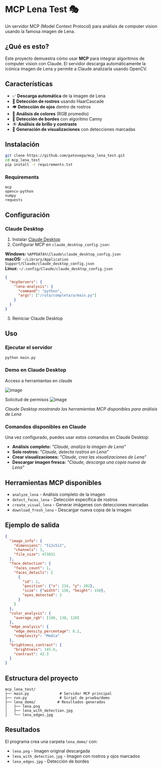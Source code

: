 # MCP Lena Test 🎭

Un servidor MCP (Model Context Protocol) para análisis de computer vision usando la famosa imagen de Lena.

## ¿Qué es esto?

Este proyecto demuestra cómo usar **MCP** para integrar algoritmos de computer vision con Claude. El servidor descarga automáticamente la icónica imagen de Lena y permite a Claude analizarla usando OpenCV.

## Características

- ✅ **Descarga automática** de la imagen de Lena
- 👤 **Detección de rostros** usando HaarCascade
- 👁️ **Detección de ojos** dentro de rostros
- 🎨 **Análisis de colores** (RGB promedio)
- 🔲 **Detección de bordes** con algoritmo Canny
- ☀️ **Análisis de brillo y contraste**
- 📸 **Generación de visualizaciones** con detecciones marcadas

## Instalación

```bash
git clone https://github.com/patovega/mcp_lena_test.git
cd mcp_lena_test
pip install -r requirements.txt
```

### Requirements

```
mcp
opencv-python
numpy
requests
```

## Configuración

### Claude Desktop

1. Instalar [Claude Desktop](https://claude.ai/download)
2. Configurar MCP en `claude_desktop_config.json`:

**Windows:** `%APPDATA%\Claude\claude_desktop_config.json`  
**macOS:** `~/Library/Application Support/Claude/claude_desktop_config.json`  
**Linux:** `~/.config/Claude/claude_desktop_config.json`

```json
{
  "mcpServers": {
    "lena-analysis": {
      "command": "python",
      "args": ["/ruta/completa/a/main.py"]
    }
  }
}
```

3. Reiniciar Claude Desktop

## Uso

### Ejecutar el servidor

```bash
python main.py
```

### Demo en Claude Desktop

Acceso a herramiantas en claude

![image](https://github.com/user-attachments/assets/0222d332-a14f-4c4b-89aa-ae1bee323bc2)


Solicitud de permisos
![image](https://github.com/user-attachments/assets/ab74e07a-f4bb-4567-92d4-403f6fd6c0da)

*Claude Desktop mostrando las herramientas MCP disponibles para análisis de Lena*

### Comandos disponibles en Claude

Una vez configurado, puedes usar estos comandos en Claude Desktop:

- **Análisis completo:** *"Claude, analiza la imagen de Lena"*
- **Solo rostros:** *"Claude, detecta rostros en Lena"*
- **Crear visualizaciones:** *"Claude, crea las visualizaciones de Lena"*
- **Descargar imagen fresca:** *"Claude, descarga una copia nueva de Lena"*

## Herramientas MCP disponibles

- `analyze_lena` - Análisis completo de la imagen
- `detect_faces_lena` - Detección específica de rostros
- `create_visual_lena` - Generar imágenes con detecciones marcadas  
- `download_fresh_lena` - Descargar nueva copia de la imagen

## Ejemplo de salida

```json
{
  "image_info": {
    "dimensions": "512x512",
    "channels": 3,
    "file_size": 473831
  },
  "face_detection": {
    "faces_count": 1,
    "faces_details": [
      {
        "id": 1,
        "position": {"x": 214, "y": 202},
        "size": {"width": 150, "height": 150},
        "eyes_detected": 2
      }
    ]
  },
  "color_analysis": {
    "average_rgb": [180, 130, 120]
  },
  "edge_analysis": {
    "edge_density_percentage": 8.2,
    "complexity": "Media"
  },
  "brightness_contrast": {
    "brightness": 145.6,
    "contrast": 42.3
  }
}
```

## Estructura del proyecto

```
mcp_lena_test/
├── main.py              # Servidor MCP principal
├── run.py               # Script de prueba/demo
├── lena_demo/          # Resultados generados
│   ├── lena.png
│   ├── lena_with_detection.jpg
│   └── lena_edges.jpg

```
 
## Resultados

El programa crea una carpeta `lena_demo/` con:

- `lena.png` - Imagen original descargada
- `lena_with_detection.jpg` - Imagen con rostros y ojos marcados
- `lena_edges.jpg` - Detección de bordes

 
